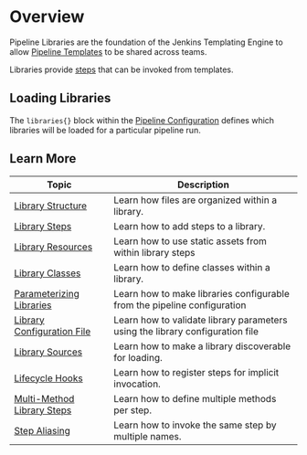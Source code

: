 # Overview

Pipeline Libraries are the foundation of the Jenkins Templating Engine to allow [Pipeline Templates](../pipeline-templates/overview.md) to be shared across teams.

Libraries provide [steps](../pipeline-primitives/steps.md) that can be invoked from templates.

## Loading Libraries

The `libraries{}` block within the [Pipeline Configuration](../pipeline-configuration/overview.md) defines which libraries will be loaded for a particular pipeline run.

## Learn More

| Topic                                                         | Description                                                                   |
|---------------------------------------------------------------|-------------------------------------------------------------------------------|
| [Library Structure](./library-structure.md)                   | Learn how files are organized within a library.                               |
| [Library Steps](./library-steps.md)                           | Learn how to add steps to a library.                                          |
| [Library Resources](./library-resources.md)                   | Learn how to use static assets from within library steps                      |
| [Library Classes](./library-classes.md)                       | Learn how to define classes within a library.                                 |
| [Parameterizing Libraries](./parameterizing-libraries.md)     | Learn how to make libraries configurable from the pipeline configuration      |
| [Library Configuration File](./library-configuration-file.md) | Learn how to validate library parameters using the library configuration file |
| [Library Sources](./library-source.md)                        | Learn how to make a library discoverable for loading.                         |
| [Lifecycle Hooks](./lifecycle-hooks.md)                       | Learn how to register steps for implicit invocation.                          |
| [Multi-Method Library Steps](./multi-method-steps.md)         | Learn how to define multiple methods per step.                                |
| [Step Aliasing](./step-aliasing.md)                           | Learn how to invoke the same step by multiple names.                          |
